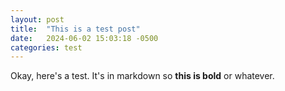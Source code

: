 ```yaml
---
layout: post
title:  "This is a test post"
date:   2024-06-02 15:03:18 -0500
categories: test
---
```

Okay, here's a test. It's in markdown so **this is bold** or whatever.